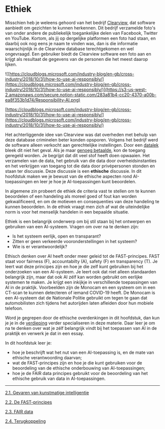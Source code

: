 # Ethiek

Misschien heb je weleens gehoord van het bedrijf [Clearview](https://www.clearview.ai/), dat software aanbiedt om gezichten te kunnen herkennen. Dit bedrijf verzamelde foto's van onder andere de publiekelijk toegankelijke delen van Facebook, Twitter en YouTube. Kortom, als jij op dergelijke platformen een foto had staan, en daarbij ook nog eens je naam te vinden was, dan is die informatie waarschijnlijk in de Clearview database terechtgekomen en wel ongevraagd. Een gebruiker biedt de Clearview software een foto aan en krijgt als resultaat de gegevens van de personen die het meest daarop lijken. 

![[https://cloudblogs.microsoft.com/industry-blog/en-gb/cross-industry/2018/10/31/how-to-use-ai-responsibly/](https://cloudblogs.microsoft.com/industry-blog/en-gb/cross-industry/2018/10/31/how-to-use-ai-responsibly/)](https://s3-us-west-2.amazonaws.com/secure.notion-static.com/283a81b4-cc20-4370-a00b-ea8f353b1d74/Responsibility-AI.png)

[https://cloudblogs.microsoft.com/industry-blog/en-gb/cross-industry/2018/10/31/how-to-use-ai-responsibly/](https://cloudblogs.microsoft.com/industry-blog/en-gb/cross-industry/2018/10/31/how-to-use-ai-responsibly/)

Het achterliggende idee van Clearview was dat overheden met behulp van deze database criminelen beter konden opsporen. Volgens het bedrijf werd de software alleen verkocht aan gerechtelijke instellingen. Door een [datalek](https://en.wikipedia.org/wiki/Clearview_AI) bleek dit niet het geval. Als je maar [genoeg betaalde](https://www.rtlnieuws.nl/tech/artikel/5045686/gezichtsherkenning-clearview-gezicht-database-herkenning-face-privacy-herken), kon de toegang geregeld worden. Je begrijpt dat dit veel stof heeft doen opwaaien. Het verzamelen van de data, het gebruik van die data door overheidsinstanties en het verkrijgen van toegang tot die data door privépersonen stonden en staan ter discussie. Deze discussie is een **ethische** discussie. In dit hoofdstuk maken we je bewust van de ethische aspecten rond AI-toepassingen en leer je hoe je AI-toepassingen kunt beoordelen.

In algemene zin probeert de ethiek de criteria vast te stellen om te kunnen beoordelen of een handeling als moreel goed of fout kan worden gekwalificeerd, en om de motieven en consequenties van deze handeling te kunnen beoordelen. In de ethiek vraagt men zich af wat de uiteindelijke norm is voor het menselijk handelen in een bepaalde situatie.

Ethiek is een belangrijk onderwerp om bij stil staan bij het ontwerpen en gebruiken van een AI-systeem. Vragen om over na te denken zijn:

- Is het systeem eerlijk, open en transparant?
- Zitten er geen verkeerde vooronderstellingen in het systeem?
- Wie is er verantwoordelijk?

Ethisch denken over AI heeft onder meer geleid tot de FAST-principes. FAST staat voor fairness (F), accountabilty (A), safety (F) en transparency (T). Je leert wat deze principes zijn en hoe je die zelf kunt gebruiken bij het onderzoeken van een AI-systeem. Je leert ook dat niet alleen standaarden belangrijk zijn, maar dat ook AI zélf kan worden gebruikt om eerlijke systemen te maken. Je krijgt een inkijkje in verschillende toepassingen van AI in de praktijk. Voorbeelden zijn de Monocam en een systeem om in een CT-scan te kunnen detecteren of iemand COVID-19 heeft.  De Monocam is een AI-systeem dat de Nationale Politie gebruikt om tegen te gaan dat automobilisten zich tijdens het autorijden laten afleiden door hun mobiele telefoon.

Word je gegrepen door de ethische overdenkingen in dit hoofdstuk, dan kun je je in de [verdieping](https://www.notion.so/E-Ethiek-en-AI-040d6779dbd947afa6ca13872c54245b) verder specialiseren in deze materie. Daar leer je om na te denken over wat je zélf belangrijk vindt bij het toepassen van AI in de praktijk en verwerk je dat in een essay.

In dit hoofdstuk leer je:

- hoe je beschrijft wat het nut van een AI-toepassing is, en de mate van ethische verantwoording daarvan;
- wat de FAST-principes zijn en hoe je die kunt gebruiken voor de beoordeling van de ethische onderbouwing van AI-toepassingen;
- hoe je de FAIR data principes gebruikt voor de beoordeling van het ethische gebruik van data in AI-toepassingen.

---

[2.1. Gevaren van kunstmatige intelligentie](https://www.notion.so/2-1-Gevaren-van-kunstmatige-intelligentie-8a36029c21314cfdb07729abd81c1b3a)

[2.2. De FAST-principes](https://www.notion.so/2-2-De-FAST-principes-8c679e95b2ff482fa902548989243f72)

[2.3. FAIR data](https://www.notion.so/2-3-FAIR-data-131105f05af44006b3784262464701e7)

[2.4. Terugkoppeling](https://www.notion.so/2-4-Terugkoppeling-22da04066a8944b6b10371be0a4fdc69)